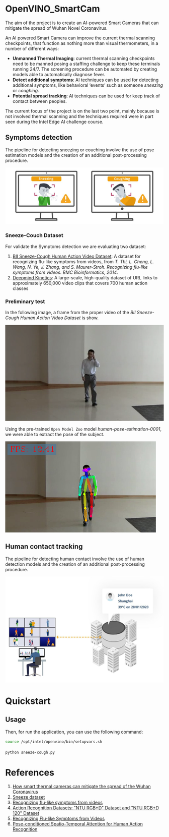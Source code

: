 # OpenVINO_SmartCam

The aim of the project is to create an AI-powered Smart Cameras that can mitigate the spread of Wuhan Novel Coronavirus.

An AI powered Smart Camera can improve the current thermal scanning checkpoints, that function as nothing more than visual thermometers, in a number of different ways:

- **Unmanned Thermal Imaging**: current thermal scanning checkpoints need to be manned posing a staffing challenge to keep these terminals running 24/7. The screening procedure can be automated by creating models able to automatically diagnose fever.
- **Detect additional symptoms**: AI techniques can be used for detecting additional symptoms, like behavioral ‘events’ such as someone *sneezing* or *coughing*.
- **Potential spread tracking**: AI techniques can be used for keep track of contact between peoples.

The current focus of the project is on the last two point, mainly because is not involved thermal scanning and the techniques required were in part seen during the Intel Edge AI challenge course.

## Symptoms detection

The pipeline for detecting sneezing or couching involve the use of pose estimation models and the creation of an additional post-processing procedure.

![Coughing and Sneezing detection with AI](images/cough-sneeze-wuhan-ai-detection.jpg?raw=true)

### Sneeze-Couch Dataset

For validate the Symptoms detection we are evaluating two dataset:
1. [BII Sneeze-Cough Human Action Video Dataset](https://web.bii.a-star.edu.sg/~chengli/FluRecognition/README.txt): A dataset for recognizing flu-like symptoms from videos, from _T. Thi, L. Cheng, L. Wang, N. Ye, J. Zhang, and S. Maurer-Stroh. Recognizing flu-like symptoms from videos. BMC Bioinformatics, 2014_.
2. [Deepmind Kinetics](https://deepmind.com/research/open-source/kinetics): A large-scale, high-quality dataset of URL links to approximately 650,000 video clips that covers 700 human action classes

### Preliminary test

In the following image, a frame from the proper video of the _BII Sneeze-Cough Human Action Video Dataset_ is show.

![S002_M_CALL_WLK_FCE.avi](images/human_pose_original.png)

Using the pre-trained `Open Model Zoo` model _human-pose-estimation-0001_, we were able to extract the pose of the subject.

![S002_M_CALL_WLK_FCE.avi](images/human_pose_detected.png)

## Human contact tracking

The pipeline for detecting human contact involve the use of human detection models and the creation of an additional post-processing procedure.

![Human contact with infected people detection](images/human-contact-detection.jpg?raw=true)


# Quickstart

## Usage
Then, for run the application, you can use the following command:

```bash
source /opt/intel/openvino/bin/setupvars.sh

python sneeze-cough.py
```

# References

1. [How smart thermal cameras can mitigate the spread of the Wuhan Coronavirus](https://anyconnect.com/blog/smart-thermal-cameras-wuhan-coronavirus)
2. [Sneeze dataset](https://research.google.com/audioset/balanced_train/sneeze.html)
3. [Recognizing flu-like symptoms from videos](https://www.researchgate.net/publication/265607317_Recognizing_flu-like_symptoms_from_videos)
4. [Action Recognition Datasets: "NTU RGB+D" Dataset and "NTU RGB+D 120" Dataset](http://rose1.ntu.edu.sg/datasets/actionrecognition.asp)
5. [Recognizing Flu-like Symptoms from Videos](https://web.bii.a-star.edu.sg/~chengli/FluRecognition.htm)
7. [Pose-conditioned Spatio-Temporal Attention for Human Action Recognition](https://arxiv.org/pdf/1703.10106.pdf)
